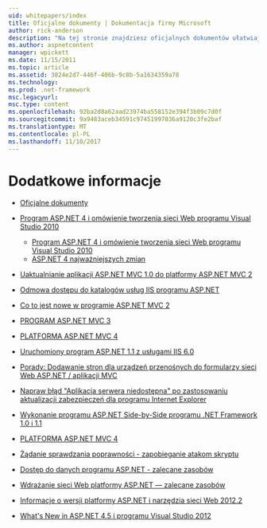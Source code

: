 ```yaml
---
uid: whitepapers/index
title: Oficjalne dokumenty | Dokumentacja firmy Microsoft
author: rick-anderson
description: "Na tej stronie znajdziesz oficjalnych dokumentów ułatwiają instalowanie i konfigurowanie programu ASP.NET i ułatwi zapisu bezpieczny, szybkie i elastyczne aplikacji ASP.NET."
ms.author: aspnetcontent
manager: wpickett
ms.date: 11/15/2011
ms.topic: article
ms.assetid: 3824e2d7-446f-406b-9c8b-5a1634359a78
ms.technology: 
ms.prod: .net-framework
msc.legacyurl: 
msc.type: content
ms.openlocfilehash: 92ba2d8a62aad23974ba558152e394f3b09c7d0f
ms.sourcegitcommit: 9a9483aceb34591c97451997036a9120c3fe2baf
ms.translationtype: MT
ms.contentlocale: pl-PL
ms.lasthandoff: 11/10/2017
---
```

<a name="whitepapers"></a>Dodatkowe informacje
====================
- [Oficjalne dokumenty](overview.md)
- [Program ASP.NET 4 i omówienie tworzenia sieci Web programu Visual Studio 2010](aspnet4/index.md)

    - [Program ASP.NET 4 i omówienie tworzenia sieci Web programu Visual Studio 2010](aspnet4/overview.md)
    - [ASP.NET 4 najważniejszych zmian](aspnet4/breaking-changes.md)
- [Uaktualnianie aplikacji ASP.NET MVC 1.0 do platformy ASP.NET MVC 2](aspnet-mvc2-upgrade-notes.md)
- [Odmowa dostępu do katalogów usług IIS programu ASP.NET](denied-access-to-iis-directories.md)
- [Co to jest nowe w programie ASP.NET MVC 2](what-is-new-in-aspnet-mvc.md)
- [PROGRAM ASP.NET MVC 3](mvc3-release-notes.md)
- [PLATFORMA ASP.NET MVC 4](mvc4-beta-release-notes.md)
- [Uruchomiony program ASP.NET 1.1 z usługami IIS 6.0](aspnet-and-iis6.md)
- [Porady: Dodawanie stron dla urządzeń przenośnych do formularzy sieci Web ASP.NET / aplikacji MVC](add-mobile-pages-to-your-aspnet-web-forms-mvc-application.md)
- [Napraw błąd "Aplikacja serwera niedostępna" po zastosowaniu aktualizacji zabezpieczeń dla programu Internet Explorer](ms03-32-issue.md)
- [Wykonanie programu ASP.NET Side-by-Side programu .NET Framework 1.0 i 1.1](side-by-side-with-10.md)
- [PLATFORMA ASP.NET MVC 4](mvc4-release-notes.md)
- [Żądanie sprawdzania poprawności - zapobieganie atakom skryptu](request-validation.md)
- [Dostęp do danych programu ASP.NET - zalecane zasobów](aspnet-data-access-content-map.md)
- [Wdrażanie sieci Web platformy ASP.NET — zalecane zasobów](aspnet-web-deployment-content-map.md)
- [Informacje o wersji platformy ASP.NET i narzędzia sieci Web 2012.2](aspnet-and-web-tools-20122-release-notes.md)
- [What's New in ASP.NET 4.5 i programu Visual Studio 2012](whats-new-in-aspnet-45-and-visual-studio-2012.md)
